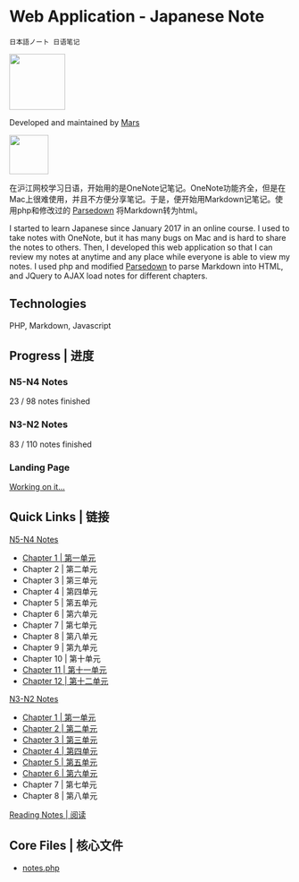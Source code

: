 # Web Application - Japanese Note
    日本語ノート 日语笔记

<img src="http://marstanjx.com/img/in-progress.svg" width="100">

Developed and maintained by [Mars](http://marstanjx.com)

<img src="http://marstanjx.com/img/logo/logo.svg" width="70">

在沪江网校学习日语，开始用的是OneNote记笔记。OneNote功能齐全，但是在Mac上很难使用，并且不方便分享笔记。于是，便开始用Markdown记笔记。使用php和修改过的 [Parsedown](http://parsedown.org) 将Markdown转为html。

I started to learn Japanese since January 2017 in an online course. I used to take notes with OneNote, but it has many bugs on Mac and is hard to share the notes to others. Then, I developed this web application so that I can review my notes at anytime and any place while everyone is able to view my notes. I used php and modified [Parsedown](http://parsedown.org) to parse Markdown into HTML, and JQuery to AJAX load notes for different chapters.

## Technologies
PHP, Markdown, Javascript

## Progress | 进度
### N5-N4 Notes
23 / 98 notes finished

### N3-N2 Notes
83 / 110 notes finished

### Landing Page
[Working on it...](http://notes.marstanjx.com/landing.html)

## Quick Links | 链接
[N5-N4 Notes](http://notes.marstanjx.com/n5/)
- [Chapter 1 | 第一单元](http://notes.marstanjx.com/n5/chapter/1)
- Chapter 2 | 第二单元
- Chapter 3 | 第三单元
- Chapter 4 | 第四单元
- Chapter 5 | 第五单元
- Chapter 6 | 第六单元
- Chapter 7 | 第七单元
- Chapter 8 | 第八单元
- Chapter 9 | 第九单元
- Chapter 10 | 第十单元
- [Chapter 11 | 第十一单元](http://notes.marstanjx.com/n5/chapter/11)
- [Chapter 12 | 第十二单元](http://notes.marstanjx.com/n5/chapter/12)


[N3-N2 Notes](http://notes.marstanjx.com/n3/)
- [Chapter 1 | 第一单元](http://notes.marstanjx.com/n3/chapter/1)
- [Chapter 2 | 第二单元](http://notes.marstanjx.com/n3/chapter/2)
- [Chapter 3 | 第三单元](http://notes.marstanjx.com/n3/chapter/3)
- [Chapter 4 | 第四单元](http://notes.marstanjx.com/n3/chapter/4)
- [Chapter 5 | 第五单元](http://notes.marstanjx.com/n3/chapter/5)
- [Chapter 6 | 第六单元](http://notes.marstanjx.com/n3/chapter/6)
- Chapter 7 | 第七单元
- Chapter 8 | 第八单元

[Reading Notes | 阅读](http://notes.marstanjx.com/reading/)

## Core Files | 核心文件
- [notes.php](https://github.com/TANJX/WebApp-JapaneseNote/blob/master/notes.php)
